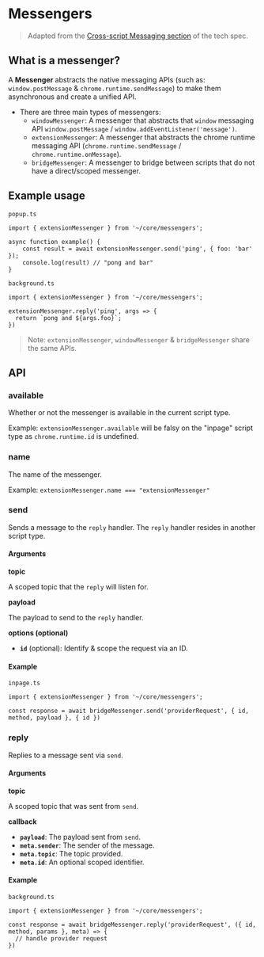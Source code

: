 # Messengers

> Adapted from the [Cross-script Messaging section](https://www.notion.so/rainbowdotme/Browser-Extension-4c6de766d4404cc89555f44e3dd4dccb#a0cf10fa28e542b2aad845dcf837efce) of the tech spec.

## What is a messenger?

A **Messenger** abstracts the native messaging APIs (such as: `window.postMessage` & `chrome.runtime.sendMessage`) to make them asynchronous and create a unified API.

- There are three main types of messengers:
  - `windowMessenger`: A messenger that abstracts that `window` messaging API `window.postMessage` / `window.addEventListener('message')`.
  - `extensionMessenger`: A messenger that abstracts the chrome runtime messaging API (`chrome.runtime.sendMessage` / `chrome.runtime.onMessage`).
  - `bridgeMessenger`: A messenger to bridge between scripts that do not have a direct/scoped messenger.

## Example usage

`popup.ts`
```tsx
import { extensionMessenger } from '~/core/messengers';

async function example() {
	const result = await extensionMessenger.send('ping', { foo: 'bar' });
	console.log(result) // "pong and bar"
}
```

`background.ts`
```tsx
import { extensionMessenger } from '~/core/messengers';

extensionMessenger.reply('ping', args => {
  return `pong and ${args.foo}`;
})
```

> Note: `extensionMessenger`, `windowMessenger` & `bridgeMessenger` share the same APIs.

## API

### available

Whether or not the messenger is available in the current script type.

Example: `extensionMessenger.available` will be falsy on the "inpage" script type as `chrome.runtime.id` is undefined.

### name

The name of the messenger.

Example: `extensionMessenger.name === "extensionMessenger"`

### send

Sends a message to the `reply` handler. The `reply` handler resides in another script type.

#### Arguments

**topic**

A scoped topic that the `reply` will listen for.

**payload**

The payload to send to the `reply` handler.

**options (optional)**

- **`id`** (optional): Identify & scope the request via an ID.

#### Example

`inpage.ts`
```tsx
import { extensionMessenger } from '~/core/messengers';

const response = await bridgeMessenger.send('providerRequest', { id, method, payload }, { id })
```

### reply

Replies to a message sent via `send`.

#### Arguments

**topic**

A scoped topic that was sent from `send`.

**callback**

- **`payload`**: The payload sent from `send`.
- **`meta.sender`**: The sender of the message.
- **`meta.topic`**: The topic provided.
- **`meta.id`**: An optional scoped identifier.

#### Example

`background.ts`
```tsx
import { extensionMessenger } from '~/core/messengers';

const response = await bridgeMessenger.reply('providerRequest', ({ id, method, params }, meta) => {
  // handle provider request
})
```